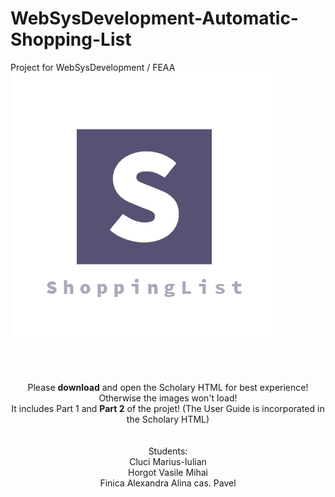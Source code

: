 # WebSysDevelopment-Automatic-Shopping-List

Project for WebSysDevelopment / FEAA
![alt text](https://raw.githubusercontent.com/mcluci/WebSysDevelopment---Automatic-Shopping-List/master/Logo.PNG)
<div style="display:block;text-align:center;">
<br/><img href="https://raw.githubusercontent.com/mcluci/WebSysDevelopment---Automatic-Shopping-List/master/Logo.PNG"></img>
<p align="center">
  Please <b>download</b> and open the Scholary HTML for best experience! Otherwise the images won't load!
<br/> It includes Part 1 and <b>Part 2</b> of the projet! (The User Guide is incorporated in the Scholary HTML)
<br/>
<br/>
<br/> Students:
<br/> Cluci Marius-Iulian
<br/> Horgot Vasile Mihai
<br/> Finica Alexandra Alina cas. Pavel
<br/> 
</p>
